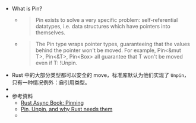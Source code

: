 - What is Pin?
	- > Pin exists to solve a very specific problem: self-referential datatypes, i.e. data structures which have pointers into themselves.
	- > The Pin type wraps pointer types, guaranteeing that the values behind the pointer won't be moved. For example, Pin<&mut T>, Pin<&T>, Pin<Box<T>> all guarantee that T won't be moved even if T: !Unpin.
- Rust 中的大部分类型都可以安全的 move，标准库默认为他们实现了 `Unpin`，只有一种情况例外：自引用类型。
-
- 参考资料
	- [Rust Async Book: Pinning](https://rust-lang.github.io/async-book/04_pinning/01_chapter.html)
	- [Pin, Unpin, and why Rust needs them](https://blog.cloudflare.com/pin-and-unpin-in-rust/)
	-
